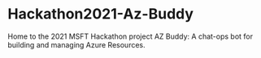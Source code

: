 # Hackathon2021-Az-Buddy
Home to the 2021 MSFT Hackathon project AZ Buddy: A chat-ops bot for building and managing Azure Resources.
